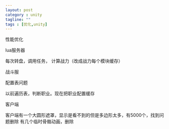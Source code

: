```yaml
---
layout: post
category : unity
tagline: ""
tags : [优化,unity]
---
```


性能优化

lua服务器

每次转盘，调用任务，
计算战力（改成战力每个模块缓存）

战斗服

配置表问题

以前遍历表，判断职业。现在把职业配置缓存

客户端

客户端有一个大圆形遮罩，显示是看不到的但是多边形太多，有5000个，找到问题删除
有几个临时骨骼动画，删除
